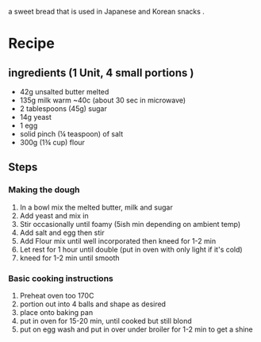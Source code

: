 a sweet bread that is used in Japanese and Korean snacks .
# Recipe 

## ingredients (1 Unit, 4 small portions )
- 42g unsalted butter melted
- 135g milk warm ~40c (about 30 sec in microwave)
- 2 tablespoons (45g) sugar
- 14g yeast
- 1 egg
- solid pinch (¼ teaspoon) of salt
- 300g (1¾ cup) flour

## Steps

### Making the dough

1. In a bowl mix the melted butter, milk and sugar
2. Add yeast and mix in
3. Stir occasionally until foamy (5ish min depending on ambient temp)
4. Add salt and egg then stir
5. Add Flour mix until well incorporated then kneed for 1-2 min 
6. Let rest for 1 hour until double (put in oven with only light if it's cold)
7. kneed for 1-2 min until smooth 

### Basic cooking instructions
1. Preheat oven too 170C
2. portion out into 4 balls and shape as desired 
3. place onto baking pan 
4. put in oven for 15-20 min, until cooked but still blond
5. put on egg wash and put in over under broiler for 1-2 min to get a shine 